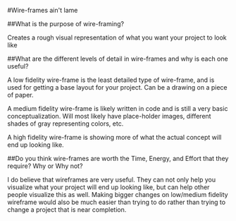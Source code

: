 #Wire-frames ain't lame

##What is the purpose of wire-framing?

Creates a rough visual representation of what you want your project to look like

##What are the different levels of detail in wire-frames and why is each one useful?

A low fidelity wire-frame is the least detailed type of wire-frame, and is used for getting a base layout for your project. Can be a drawing on a piece of paper.

A medium fidelity wire-frame is likely written in code and is still a very basic conceptualization. Will most likely have place-holder images, different shades of gray representing colors, etc.

A high fidelity wire-frame is showing more of what the actual concept will end up looking like.

##Do you think wire-frames are worth the Time, Energy, and Effort that they require? Why or Why not?

I do believe that wireframes are very useful. They can not only help you visualize what your project will end up looking like, but can help other people visualize this as well. Making bigger changes on low/medium fidelity wireframe would also be much easier than trying to do rather than trying to change a project that is near completion.

